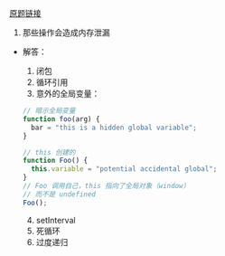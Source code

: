 [原题链接](http://blog.poetries.top/FE-Interview-Questions/base/#_28-%E9%82%A3%E4%BA%9B%E6%93%8D%E4%BD%9C%E4%BC%9A%E9%80%A0%E6%88%90%E5%86%85%E5%AD%98%E6%B3%84%E6%BC%8F)

1. 那些操作会造成内存泄漏

- 解答：

  1. 闭包
  2. 循环引用
  3. 意外的全局变量：

  ```js
  // 暗示全局变量
  function foo(arg) {
    bar = "this is a hidden global variable";
  }

  // this 创建的
  function Foo() {
    this.variable = "potential accidental global";
  }
  // Foo 调用自己，this 指向了全局对象（window）
  // 而不是 undefined
  Foo();
  ```

  4. setInterval
  5. 死循环
  6. 过度递归
